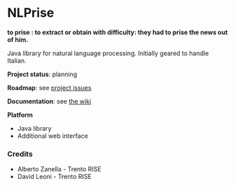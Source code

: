 NLPrise
=======

__to prise : to extract or obtain with difficulty: they had to prise the news out of him.__


Java library for natural language processing. Initially geared to handle Italian.



**Project status**: planning

**Roadmap**: see [project issues](https://github.com/opendatatrentino/NLPrise/issues)

**Documentation**: see [the wiki](https://github.com/opendatatrentino/NLPrise/wiki)



**Platform** 

* Java library
* Additional web interface

### Credits

 - Alberto Zanella - Trento RISE
 - David Leoni - Trento RISE 
 
 
